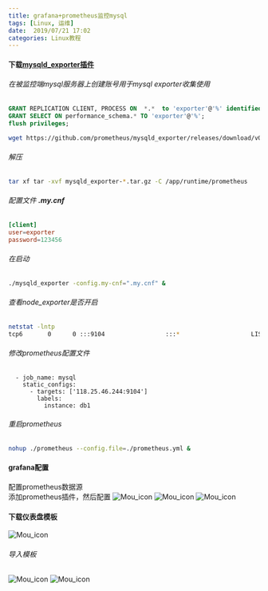 ```yaml
---
title: grafana+prometheus监控mysql
tags: [Linux, 运维]
date:  2019/07/21 17:02
categories: Linux教程
---
```


#### 下载[mysqld_exporter插件](https://github.com/prometheus/mysqld_exporter)

###### 在被监控端mysql服务器上创建账号用于mysql exporter收集使用
```sql
GRANT REPLICATION CLIENT, PROCESS ON  *.*  to 'exporter'@'%' identified by '123456';
GRANT SELECT ON performance_schema.* TO 'exporter'@'%';
flush privileges;
```



```bash
wget https://github.com/prometheus/mysqld_exporter/releases/download/v0.12.1/mysqld_exporter-0.12.1.linux-amd64.tar.gz
```

###### 解压
```bash
tar xf tar -xvf mysqld_exporter-*.tar.gz -C /app/runtime/prometheus
```
###### 配置文件 ***.my.cnf***
```cnf
[client]
user=exporter
password=123456
```

###### 在启动
```bash
./mysqld_exporter -config.my-cnf=".my.cnf" &
```

######  查看node_exporter是否开启
```bash
netstat -lntp
tcp6       0      0 :::9104                 :::*                    LISTEN      4981/./mysqld_expor
```
###### 修改prometheus配置文件
```lombok.config
  - job_name: mysql
    static_configs:
      - targets: ['118.25.46.244:9104']
        labels:
          instance: db1 
```
###### 重启prometheus
```bash
nohup ./prometheus --config.file=./prometheus.yml &
```
#### grafana配置
配置prometheus数据源     
添加prometheus插件，然后配置
![Mou_icon](http://blog.lutao1726.top/grafana-redis-01.png)
![Mou_icon](http://blog.lutao1726.top/grafana-redis-02.png)
![Mou_icon](http://blog.lutao1726.top/grafana-redis-03.png)

#### 下载仪表盘模板
![Mou_icon](http://blog.lutao1726.top/grafana-mysql-01.png)

###### 导入模板
![Mou_icon](http://blog.lutao1726.top/grafana-redis-05.png)
![Mou_icon](http://blog.lutao1726.top/grafana-mysql-02.png)